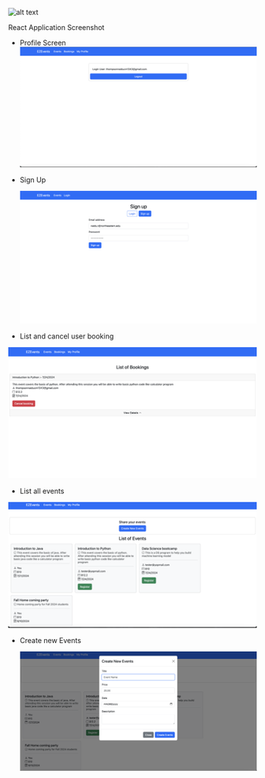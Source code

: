 ![alt text](image.png)

React Application Screenshot

- Profile Screen
![Profile screen](docs/frontend/afterlogin.png)

- Sign Up

  ![Sign UP](docs/frontend/signup.png)

- List and cancel user booking

 ![list and cancel user booking](docs/frontend/cancel_event_and_list_event.png)

- List all events

 ![List all event screen](docs/frontend/list_all_event.png)

- Create new Events

  ![create_new_event](docs/frontend/create_new_event.png)
